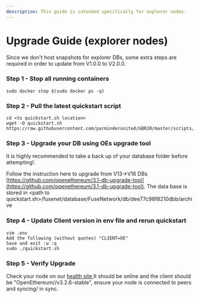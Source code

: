 ```yaml
---
description: This guide is intended specifically for explorer nodes.
---
```


# Upgrade Guide (explorer nodes)

Since we don't host snapshots for explorer DBs, some extra steps are required in order to update from V1.0.0 to V2.0.0.

### Step 1 - Stop all running containers

```
sudo docker stop $(sudo docker ps -q)
```

### Step 2 - Pull the latest quickstart script

```
cd <to quickstart.sh location>
wget -O quickstart.sh https://raw.githubusercontent.com/parminderunited/GBR20/master/scripts/quickstart.sh
```

### Step 3 - Upgrade your DB using OEs upgrade tool

It is highly recommended to take a back up of your database folder before attempting!.

Follow the instruction here to upgrade from V13->V16 DBs [https://github.com/openethereum/3.1-db-upgrade-tool](https://github.com/openethereum/3.1-db-upgrade-tool). The data base is stored in \<path to quickstart.sh>/fusenet/database/FuseNetwork/db/dee77c98f8210dbb/archive

### Step 4 - Update Client version in env file and rerun quickstart

```
vim .env
Add the following (without quotes) "CLIENT=OE"
Save and exit :w :q
sudo ./quickstart.sh
```

### Step 5 - Verify Upgrade

Check your node on our [health site ](https://status.gbrscan.com)It should be online and the client should be "OpenEthereum//v3.2.6-stable", ensure your node is connected to peers and syncing/ in sync.
